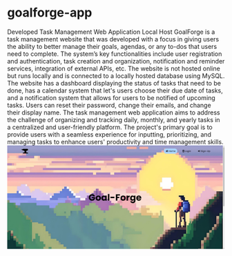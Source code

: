 # goalforge-app
Developed Task Management Web Application Local Host
GoalForge is a task management website that was developed with a focus in giving users the ability to better manage their goals, agendas, or any to-dos that users need to complete.
The system’s key functionalities include user registration and authentication, task creation and organization, notification and reminder services, integration of external APIs, etc.
The website is not hosted online but runs locally and is connected to a locally hosted database using MySQL.
The website has a dashboard displaying the status of tasks that need to be done, has a calendar system that let's users choose their due date of tasks, and a notification system that allows for users
to be notified of upcoming tasks.
Users can reset their password, change their emails, and change their display name.
The task management web application aims to address the challenge of organizing and tracking daily, monthly, and yearly tasks in a centralized and user-friendly platform. The project's primary goal is to provide users with a seamless experience for inputting, prioritizing, and managing tasks to enhance users' productivity and time management skills. 
![alt text](https://github.com/alexstudent13/goalforge-app/blob/main/GoalForge%20Pictures/unnamed.png)
